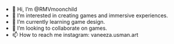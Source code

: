 - 👋 Hi, I’m @RMVmoonchild
- 👀 I’m interested in creating games and immersive experiences. 
- 🌱 I’m currently learning game design.
- 💞️ I’m looking to collaborate on games. 
- 📫 How to reach me instagram: vaneeza.usman.art

<!---
RMVmoonchild/RMVmoonchild is a ✨ special ✨ repository because its `README.md` (this file) appears on your GitHub profile.
You can click the Preview link to take a look at your changes.
--->
